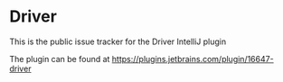 # Driver
This is the public issue tracker for the Driver IntelliJ plugin

The plugin can be found at https://plugins.jetbrains.com/plugin/16647-driver
